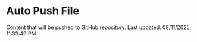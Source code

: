 # Auto Push File

Content that will be pushed to GitHub repository.
Last updated: 08/11/2025, 11:33:49 PM